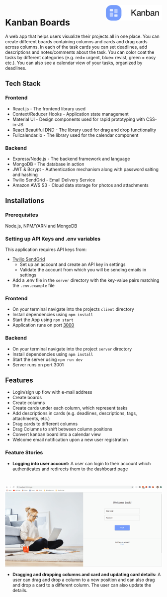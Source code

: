 <img src="client\public\images\logo.png" alt="Kanban logo" title="Kanban" align="right" height="50" />

# Kanban Boards
A web app that helps users visualize their projects all in one place. You can create different boards containing columns and cards and drag cards across columns. In each of the task cards you can set deadlines, add descriptions and notes/comments about the task. You can color coat the tasks by different categories (e.g. red= urgent, blue= revist, green = easy etc.). You can also see a calendar view of your tasks, organized by deadlines.

## Tech Stack
### Frontend
* React.js - The frontend library used
* Context/Reducer Hooks - Application state management
* Material UI - Design components used for rapid prototyping with CSS-in-JS
* React Beautiful DND - The library used for drag and drop functionality
* Fullcalendar.io - The library used for the calendar component
### Backend
* Express/Node.js - The backend framework and language
* MongoDB - The database in action
* JWT & Bcrypt - Authentication mechanism along with password salting and hashing
* Twilio SendGrid - Email Delivery Service
* Amazon AWS S3 - Cloud data storage for photos and attachments

## Installations
### Prerequisites
Node.js, NPM/YARN and MongoDB

### Setting up API Keys and .env variables
This application requires API keys from:
* [Twilio SendGrid](https://sendgrid.com/)
    * Set up an account and create an API key in settings
    * Validate the account from which you will be sending emails in settings
* Add a .env file in the `server` directory with the key-value pairs matching the `.env.example` file

### Frontend
* On your terminal navigate into the projects `client` directory
* Install dependencies using `npm install`
* Start the App using `npm start`
* Application runs on port [3000](http://localhost:3000/)
### Backend
* On your terminal navigate into the project `server` directory
* Install dependencies using `npm install`
* Start the server using `npm run dev`
* Server runs on port 3001

## Features
* Login/sign up flow with e-mail address
* Create boards
* Create columns
* Create cards under each column, which represent tasks
* Add descriptions in cards (e.g. deadlines, descriptions, tags, attachments,  etc.)
* Drag cards to different columns
* Drag Columns to shift between column positions
* Convert kanban board into a calendar view
* Welcome email notification upon a new user registration

### Feature Stories
* **Logging into user account:** A user can login to their account which authenticates and redirects them to the dashboard page
<br />

![Login](./assets/Login.gif)
<br />

* **Dragging and dropping columns and card and updating card details:** A user can drag and drop a column to a new position and can also drag and drop a card to a different column. The user can also update the details.
